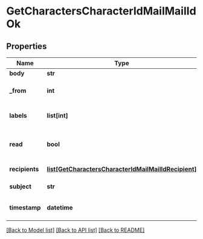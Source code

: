# GetCharactersCharacterIdMailMailIdOk

## Properties
Name | Type | Description | Notes
------------ | ------------- | ------------- | -------------
**body** | **str** | Mail&#39;s body | [optional] 
**_from** | **int** | From whom the mail was sent | [optional] 
**labels** | **list[int]** | Labels attached to the mail | [optional] 
**read** | **bool** | Whether the mail is flagged as read | [optional] 
**recipients** | [**list[GetCharactersCharacterIdMailMailIdRecipient]**](GetCharactersCharacterIdMailMailIdRecipient.md) | Recipients of the mail | [optional] 
**subject** | **str** | Mail subject | [optional] 
**timestamp** | **datetime** | When the mail was sent | [optional] 

[[Back to Model list]](../README.md#documentation-for-models) [[Back to API list]](../README.md#documentation-for-api-endpoints) [[Back to README]](../README.md)


